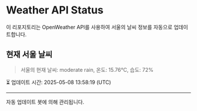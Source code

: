 
# Weather API Status

이 리포지토리는 OpenWeather API를 사용하여 서울의 날씨 정보를 자동으로 업데이트합니다.

## 현재 서울 날씨
> 서울의 현재 날씨: moderate rain, 온도: 15.76°C, 습도: 72%

⏳ 업데이트 시간: 2025-05-08 13:58:19 (UTC)

---
자동 업데이트 봇에 의해 관리됩니다.
